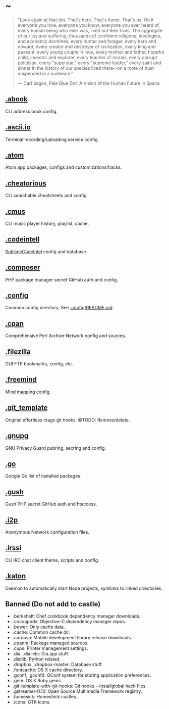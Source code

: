 # ~

> “Look again at that dot. That's here. That's home. That's us. On it everyone you love, everyone you know, everyone you ever heard of, every human being who ever was, lived out their lives. The aggregate of our joy and suffering, thousands of confident religions, ideologies, and economic doctrines, every hunter and forager, every hero and coward, every creator and destroyer of civilization, every king and peasant, every young couple in love, every mother and father, hopeful child, inventor and explorer, every teacher of morals, every corrupt politician, every "superstar," every "supreme leader," every saint and sinner in the history of our species lived there--on a mote of dust suspended in a sunbeam.”
>
> ― Carl Sagan, Pale Blue Dot: A Vision of the Human Future in Space

## [.abook](.abook)

CLI address book config.

## [.ascii.io](.ascii.io)

Terminal recording/uploading service config.

## [.atom](.atom)

Atom.app packages, configs and customizations/hacks.

## [.cheatorious](.cheatorious)

CLI searchable cheatsheets and config.

## [.cmus](.cmus)

CLI music player history, playlist, cache.

## [.codeintell](.codeintell)

[SublimeCodeIntel][] config and database.

## [.composer](.composer)

PHP package manager secret GitHub auth and config.

## [.config](.config)

Common config directory. See [.config/README.md](.config/README.md).

## [.cpan](.cpan)

Comprehensive Perl Archive Network config and sources.

## [.filezilla](.filezilla)

GUI FTP bookmarks, config, etc.

## [.freemind](.freemind)

Mind mapping config.

## [.git_template](.git_template)

Original effortless ctags git hooks. @TODO: Remove/delete.

## [.gnupg](.gnupg)

GNU Privacy Guard pubring, secring and config.

## [.go](.go)

Google Go list of installed packages.

## [.gush](.gush)

Gush PHP secret GitHub auth and htaccess.

## [.i2p](.i2p)

Anonymous Network configuration files.

## [.irssi](.irssi)

CLI IRC chat client theme, scripts and config.

## [.katon](.katon)

Daemon to automatically start Node projects, symlinks to linked directories.

## Banned (Do not add to castle)

* .berkshelf: Chef cookbook dependency manager downloads.
* .cocoapods: Objective-C dependency manager repos.
* .bower: Only cache data.
* .cache: Common cache dir.
* .cordova: Mobile development library release downloads.
* .cpanm: Package managed sources.
* .cups: Printer management settings.
* .dia, .dia-etc: Dia.app stuff.
* .distlib: Python related.
* .dropbox, .dropbox-master: Database stuff.
* .fontcache: OS X cache directory.
* .gconf, .gconfd: GConf system for storing application preferences.
* .gem: OS X Ruby gems.
* .git-template-with-git-hooks: Git hooks --installglobal hack files.
* .gstreamer-0.10: Open Source Multimedia Framework registry.
* .homesick: Homeshick castles.
* .icons: GTK icons.

[SublimeCodeIntel]: https://github.com/SublimeCodeIntel/SublimeCodeIntel
